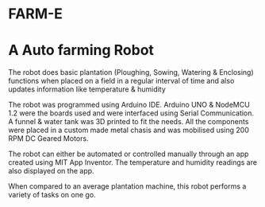 # FARM-E
# A Auto farming Robot
The robot does basic plantation (Ploughing, Sowing, Watering & Enclosing) functions when placed on a field in a regular interval of time and also updates information like temperature & humidity

The robot was programmed using Arduino IDE. Arduino UNO & NodeMCU 1.2 were the boards used and were interfaced using Serial Communication. A funnel & water tank was 3D printed to fit the needs. All the components were placed in a custom made metal chasis and was mobilised using 200 RPM DC Geared Motors.

The robot can either be automated or controlled manually through an app created using MIT App Inventor. The temperature and humidity readings are also displayed on the app.

When compared to an average plantation machine, this robot performs a variety of tasks on one go.
